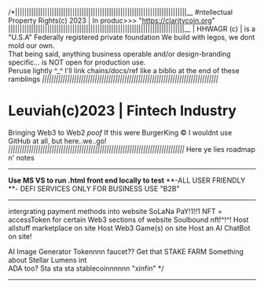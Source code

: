 /*|||||||||||||||||||||||||||||||||||||||||||||||||||||||||||||||||||||||||||__
#ntellectual Property Rights(c) 2023 | In produc>>> "https://claritycoin.org"
|||||||||||||||||||||||||||||||||||||||||||||||||||||||||||||||||||||||||||||__
| HHWAGR (c) | is a "U.S.A" Federally registered private foundation
We build with legos, we dont mold our own.  
That being said, anything business operable and/or design-branding specific...
is NOT open for production use.  
Peruse lightly ^_^ 
I'll link chains/docs/ref like a biblio at the end of these ramblings
_|||||||||||||||||||||||||||||||||||||||||||||||||||||||||||||||||||||||||||||_
# Leuviah(c)2023 | Fintech Industry 
Bringing Web3 to Web2
       *poof*
If this were BurgerKing &copy; I wouldnt use GitHub at all, but here..we..go!
_|||||||||||||||||||||||||||||||||||||||||||||||||||||||||||||||||||||||||||||_
Here ye lies roadmap n' notes
_______________________________________________________________________________
**Use MS VS to run .html front end locally to test**
**-ALL USER FRIENDLY **- DEFI SERVICES ONLY FOR BUSINESS USE "B2B"
_______________________________________________________________________________
  intergrating <crypto> payment methods into website
  SoLaNa PaY!1!!1 
  NFT = accessToken for certain Web3 sections of website
  Soulbound nft!^!^!
  Host allstuff marketplace on site
  Host Web3 Game(s) on site
  Host an AI ChatBot on site!

  AI Image Generator
  Tokennnn faucet??
  Get that STAKE 
  FARM
Something about Stellar Lumens int	
	ADA too? 
Sta sta sta stablecoinnnnnn "xinfin"
*/
******************************************************************************

